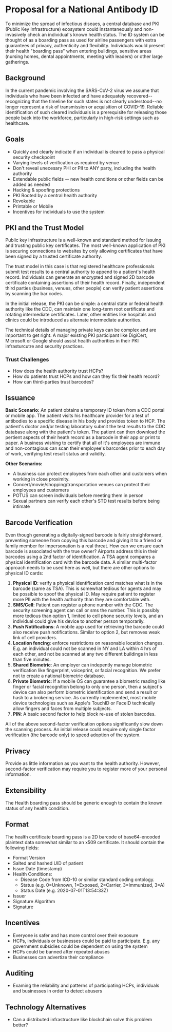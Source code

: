 # Proposal for a National Antibody ID
To minimize the spread of infectious diseaes, a central database and PKI (Public Key Infrastructure) ecosystem could instantaneously and non-invasively check an individual's known health status. The ID system can be thought of as a boarding pass as used for airline passengers with extra guarantees of privacy, authenticity and flexibility. Individuals would present their health "boarding pass" when entering buildings, sensitive areas (nursing homes, dental appointments, meeting with leaders) or other large gatherings.

## Background
In the current pandemic involving the SARS-CoV-2 virus we assume that individuals who have been infected and have adequately recovered--recognizing that the timeline for such states is not clearly understood--no longer represent a risk of transmission or acquisition of COVID-19. Reliable identification of such cleared individuals is a prerequisite for releasing those people back into the workforce, particularly in high-risk settings such as healthcare.

## Goals
- Quickly and clearly indicate if an individual is cleared to pass a physical security checkpoint
- Varying levels of verification as required by venue
- Don't reveal unecesary PHI or PII to ANY party, including the health authority
- Extendable public fields -- new health conditions or other fields can be added as needed
- Hacking & spoofing protections
- PKI Rooted by a central health authority
- Revokable
- Printable or Mobile
- Incentives for individuals to use the system

## PKI and the Trust Model
Public key infrastructure is a well-known and standard method for issuing and trusting public key certificates. The most well-known application of PKI is securing connections to websites by only allowing certificates that have been signed by a trusted certificate authority. 

The trust model in this case is that registered healthcare professionals submit test results to a central authority to append to a patient's health record. Individuals can generate an encrypted and signed 2D barcode certificate containing assertions of their health record. Finally, independent third parties (business, venues, other people) can verify patient assertions by scanning the bar codes. 

In the initial release, the PKI can be simple: a central state or federal health authority like the CDC, can maintain one long-term root certificate and rotating intermediate certificates. Later, other entities like hospitals and clinics could be introduced as alternate intermediate authorities. 

The technical details of managing private keys can be complex and are important to get right. A major existing PKI participant like DigiCert, Microsoft or Google should assist health authorities in their PKI infrasturcutre and security practices.

### Trust Challenges
- How does the health authority trust HCPs?
- How do patients trust HCPs and how can they fix their health record?
- How can third-parties trust barcodes?

## Issuance
**Basic Scenario:** An patient obtains a temporary ID token from a CDC portal or mobile app. The patient visits his healthcare provider for a test of antibodies to a specific disease in his body and provides token to HCP. The patient's doctor and/or testing laboratory submit the test results to the CDC database along with the patient's token. The patient can then download the pertient aspects of their heath record as a barcode in their app or print to paper. A business wishing to certify that all of it's employees are immune and non-contagious can scan their employee's barcordes prior to each day of work, verifying test result status and validity.

**Other Scenarios:** 
- A business can protect employees from each other and customers when working in close proximity.
- Concert/movie/shopping/transportation venues can protect their employees and customers
- POTUS can screen individuals before meeting them in person
- Sexual partners can verify each other's STD test results before being intimate

## Barcode Verification
Even though generating a digitally-signed barcode is fairly straighforward, preventing someone from copying this barcode and giving it to a friend or family member for impersonation is a real threat. How can we ensure each barcode is associated with the true owner? Airports address this in their barcodes using a 2nd factor of identification. A TSA agent compares a physical identification card with the barcode data. A similar multi-factor approach needs to be used here as well, but there are other options to physical ID cards:

1. **Physical ID**: verify a physical identification card matches what is in the barcode (same as TSA). This is somewhat tedious for agents and may be possible to spoof the physical ID. May require patient to register more PII with the health authority than they are comfortable with. 
2. **SMS/Cell**: Patient can register a phone number with the CDC. The security screening agent can call or sms the number. This is possibly more tedious than option 1, limited to cell phone security levels, and an individual could give his device to another person temporarily. 
3. **Push Notifications**: A mobile app used for retrieving the barcode could also receive push notifications. Similar to option 2, but removes weak link of cell providers.
4. **Location fencing**: enforce restrictions on reasonable location changes. E.g. an individual could not be scanned in NY and LA within 4 hrs of each other, and not be scanned at any two different buildings in less than five minutes. 
5. **Shared Biometric**: An employer can indepently manage biometric verification like fingerprint, voiceprint, or facial recognition. We prefer not to create a national biometric database. 
6. **Private Biometric**: If a mobile OS can guarantee a biometric reading like finger or facial recognition belong to only one person, then a subject's device can also perform biometric identification and send a result or hash to a brokering service. As currently implemented, most mobile device technologies such as Apple's TouchID or FaceID technically allow fingers and faces from multiple subjects.
7. **PIN**: A basic second factor to help block re-use of stolen barcodes.

All of the above second-factor verification options significantly slow down the scanning process. An initial release could require only single factor verification (the barcode only) to speed adoption of the system. 

## Privacy
Provide as little information as you want to the health authority. However, second-factor verification may require you to register more of your personal information. 

## Extensibility
The Health boarding pass should be generic enough to contain the known status of any health condition. 

## Format
The health certificate boarding pass is a 2D barcode of base64-encoded plaintext data somewhat similar to an x509 certificate. It should contain the following fields:
- Format Version
- Salted and hashed UID of patient
- Issue Date (timestamp)
- Health Conditions:
  - Disease Code from ICD-10 or similar standard coding ontology.
  - Status (e.g. 0=Unknown, 1=Exposed, 2=Carrier, 3=Immunized, 3=A)
  - Status Date (e.g. 2020-07-01T13:54:33Z)
- Issuer
- Signature Algorithm
- Signature

## Incentives
- Everyone is safer and has more control over their exposure
- HCPs, individuals or businesses could be paid to participate. E.g. any government subsidies could be dependent on using the system
- HCPs could be banned after repeated abuses
- Businesses can advertize their compliance

## Auditing
- Examing the reliability and patterns of participating HCPs, individuals and businesses in order to detect abusers

## Technology Alternatives
- Can a distributed infrastructure like blockchain solve this problem better?


